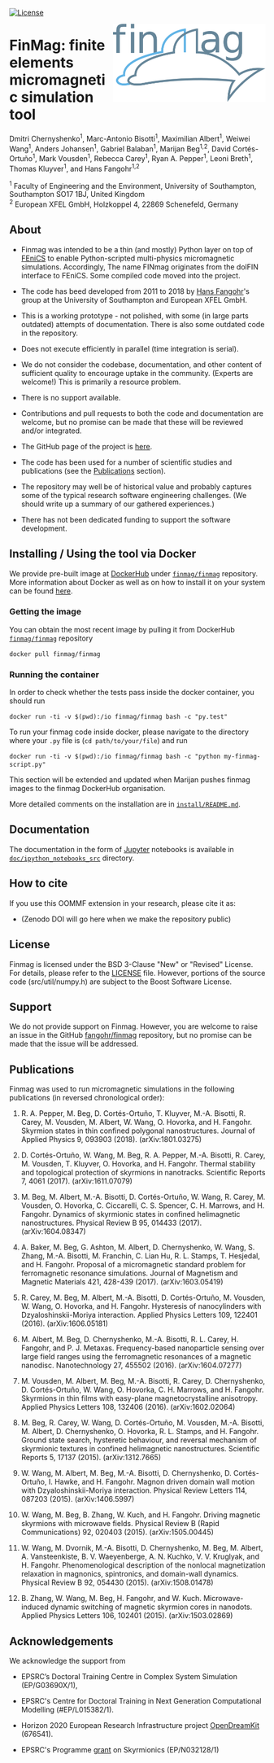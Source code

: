 [![License](https://img.shields.io/badge/License-BSD%203--Clause-blue.svg)](https://opensource.org/licenses/BSD-3-Clause)

<img src="dev/logos/finmag_logo.png" width="300" align="right">

# FinMag: finite elements micromagnetic simulation tool

Dmitri Chernyshenko<sup>1</sup>, Marc-Antonio Bisotti<sup>1</sup>, Maximilian Albert<sup>1</sup>, Weiwei Wang<sup>1</sup>, Anders Johansen<sup>1</sup>, Gabriel Balaban<sup>1</sup>, Marijan Beg<sup>1,2</sup>, David Cortés-Ortuño<sup>1</sup>, Mark Vousden<sup>1</sup>, Rebecca Carey<sup>1</sup>, Ryan A. Pepper<sup>1</sup>, Leoni Breth<sup>1</sup>, Thomas Kluyver<sup>1</sup>, and Hans Fangohr<sup>1,2</sup>

<sup>1</sup> Faculty of Engineering and the Environment, University of Southampton, Southampton SO17 1BJ, United Kingdom  
<sup>2</sup> European XFEL GmbH, Holzkoppel 4, 22869 Schenefeld, Germany

## About

- Finmag was intended to be a thin (and mostly) Python layer on top of [FEniCS](https://fenicsproject.org/) to enable Python-scripted multi-physics micromagnetic simulations. Accordingly, The name FINmag originates from the dolFIN interface to FEniCS. Some compiled code moved into the project. 

- The code has beed developed from 2011 to 2018 by [Hans Fangohr](http://fangohr.github.io)'s group at the University of Southampton and European XFEL GmbH.

- This is a working prototype - not polished, with some (in large parts outdated) attempts of documentation. There is also some outdated code in the repository.

- Does not execute efficiently in parallel (time integration is serial).

- We do not consider the codebase, documentation, and other content of sufficient quality to encourage uptake in the community. (Experts are welcome!) This is primarily a resource problem.

- There is no support available.

- Contributions and pull requests to both the code and documentation are welcome, but no promise can be made that these will be reviewed and/or integrated.

- The GitHub page of the project is [here](https://github.com/fangohr/finmag).

- The code has been used for a number of scientific studies and publications (see the [Publications](##Publications) section).

- The repository may well be of historical value and probably captures some of the typical research software engineering challenges. (We should write up a summary of our gathered experiences.)

- There has not been dedicated funding to support the software development.

## Installing / Using the tool via Docker

We provide pre-built image at [DockerHub](https://hub.docker.com/) under [`finmag/finmag`](XXX) repository. More information about Docker as well as on how to install it on your system can be found [here](https://www.docker.com/).

### Getting the image

You can obtain the most recent image by pulling it from DockerHub [`finmag/finmag`](XXX) repository

    docker pull finmag/finmag

### Running the container

In order to check whether the tests pass inside the docker container, you should run

    docker run -ti -v $(pwd):/io finmag/finmag bash -c "py.test"

To run your finmag code inside docker, please navigate to the directory where your `.py` file is (`cd path/to/your/file`) and run

    docker run -ti -v $(pwd):/io finmag/finmag bash -c "python my-finmag-script.py"

This section will be extended and updated when Marijan pushes finmag images to the finmag DockerHub organisation.

More detailed comments on the installation are in [`install/README.md`](install/README.md).

## Documentation

The documentation in the form of [Jupyter](http://jupyter.org/) notebooks is available in [`doc/ipython_notebooks_src`](doc/ipython_notebooks_src) directory.

## How to cite

If you use this OOMMF extension in your research, please cite it as:

- (Zenodo DOI will go here when we make the repository public)

## License

Finmag is licensed under the BSD 3-Clause "New" or "Revised" License. For details, please refer to the [LICENSE](LICENSE) file. However, portions of the source code (src/util/numpy.h) are subject to the Boost Software License.

## Support

We do not provide support on Finmag. However, you are welcome to raise an issue in the GitHub [fangohr/finmag](https://github.com/fangohr/finmag) repository, but no promise can be made that the issue will be addressed.

## Publications

Finmag was used to run micromagnetic simulations in the following publications (in reversed chronological order):

1. R. A. Pepper, M. Beg, D. Cortés-Ortuño, T. Kluyver, M.-A. Bisotti, R. Carey, M. Vousden, M. Albert, W. Wang, O. Hovorka, and H. Fangohr. Skyrmion states in thin confined polygonal nanostructures. Journal of Applied Physics 9, 093903 (2018). (arXiv:1801.03275)

2. D. Cortés-Ortuño, W. Wang, M. Beg, R. A. Pepper, M.-A. Bisotti, R. Carey, M. Vousden, T. Kluyver, O. Hovorka, and H. Fangohr. Thermal stability and topological protection of skyrmions in nanotracks. Scientific Reports 7, 4061 (2017). (arXiv:1611.07079)

3. M. Beg, M. Albert, M.-A. Bisotti, D. Cortés-Ortuño, W. Wang, R. Carey, M. Vousden, O. Hovorka, C. Ciccarelli, C. S. Spencer, C. H. Marrows, and H. Fangohr. Dynamics of skyrmionic states in confined helimagnetic nanostructures. Physical Review B 95, 014433 (2017). (arXiv:1604.08347)

4. A. Baker, M. Beg, G. Ashton, M. Albert, D. Chernyshenko, W. Wang, S. Zhang, M.-A. Bisotti, M. Franchin, C. Lian Hu, R. L. Stamps, T. Hesjedal, and H. Fangohr. Proposal of a micromagnetic standard problem for ferromagnetic resonance simulations. Journal of Magnetism and Magnetic Materials 421, 428-439 (2017). (arXiv:1603.05419)

5. R. Carey, M. Beg, M. Albert, M.-A. Bisotti, D. Cortés-Ortuño, M. Vousden, W. Wang, O. Hovorka, and H. Fangohr. Hysteresis of nanocylinders with Dzyaloshinskii-Moriya interaction. Applied Physics Letters 109, 122401 (2016). (arXiv:1606.05181)

6. M. Albert, M. Beg, D. Chernyshenko, M.-A. Bisotti, R. L. Carey, H. Fangohr, and P. J. Metaxas. Frequency-based nanoparticle sensing over large field ranges using the ferromagnetic resonances of a magnetic nanodisc. Nanotechnology 27, 455502 (2016). (arXiv:1604.07277)

7. M. Vousden, M. Albert, M. Beg, M.-A. Bisotti, R. Carey, D. Chernyshenko, D. Cortés-Ortuño, W. Wang, O. Hovorka, C. H. Marrows, and H. Fangohr. Skyrmions in thin films with easy-plane magnetocrystalline anisotropy. Applied Physics Letters 108, 132406 (2016). (arXiv:1602.02064)

8. M. Beg, R. Carey, W. Wang, D. Cortés-Ortuño, M. Vousden, M.-A. Bisotti, M. Albert, D. Chernyshenko, O. Hovorka, R. L. Stamps, and H. Fangohr. Ground state search, hysteretic behaviour, and reversal mechanism of skyrmionic textures in confined helimagnetic nanostructures. Scientific Reports 5, 17137 (2015). (arXiv:1312.7665)

9. W. Wang, M. Albert, M. Beg, M.-A. Bisotti, D. Chernyshenko, D. Cortés-Ortuño, I. Hawke, and H. Fangohr. Magnon driven domain wall motion with Dzyaloshinskii-Moriya interaction. Physical Review Letters 114, 087203 (2015). (arXiv:1406.5997)

10. W. Wang, M. Beg, B. Zhang, W. Kuch, and H. Fangohr. Driving magnetic skyrmions with microwave fields. Physical Review B (Rapid Communications) 92, 020403 (2015). (arXiv:1505.00445)

11. W. Wang, M. Dvornik, M.-A. Bisotti, D. Chernyshenko, M. Beg, M. Albert, A. Vansteenkiste, B. V. Waeyenberge, A. N. Kuchko, V. V. Kruglyak, and H. Fangohr. Phenomenological description of the nonlocal magnetization relaxation in magnonics, spintronics, and domain-wall dynamics. Physical Review B 92, 054430 (2015). (arXiv:1508.01478)

12. B. Zhang, W. Wang, M. Beg, H. Fangohr, and W. Kuch. Microwave-induced dynamic switching of magnetic skyrmion cores in nanodots. Applied Physics Letters 106, 102401 (2015). (arXiv:1503.02869)

## Acknowledgements

We acknowledge the support from

- EPSRC’s Doctoral Training Centre in Complex System Simulation (EP/G03690X/1),

- EPSRC's Centre for Doctoral Training in Next Generation Computational Modelling (#EP/L015382/1).

- Horizon 2020 European Research Infrastructure project [OpenDreamKit](http://opendreamkit.org/) (676541).

- EPSRC's Programme [grant](https://www.skyrmions.ac.uk/) on Skyrmionics (EP/N032128/1)
